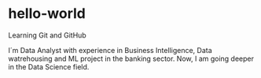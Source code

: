 # hello-world
Learning Git and GitHub 

I´m Data Analyst with experience in Business Intelligence, Data watrehousing and ML project in the banking sector. Now, I am going deeper in the Data Science field.
